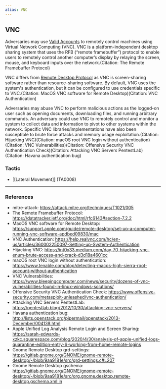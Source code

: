```yaml
---
alias: VNC
---
```


## VNC

Adversaries may use [Valid Accounts](https://attack.mitre.org/techniques/T1078) to remotely control machines using Virtual Network Computing (VNC).  VNC is a platform-independent desktop sharing system that uses the RFB (“remote framebuffer”) protocol to enable users to remotely control another computer’s display by relaying the screen, mouse, and keyboard inputs over the network.(Citation: The Remote Framebuffer Protocol)

VNC differs from [Remote Desktop Protocol](https://attack.mitre.org/techniques/T1021/001) as VNC is screen-sharing software rather than resource-sharing software. By default, VNC uses the system's authentication, but it can be configured to use credentials specific to VNC.(Citation: MacOS VNC software for Remote Desktop)(Citation: VNC Authentication)

Adversaries may abuse VNC to perform malicious actions as the logged-on user such as opening documents, downloading files, and running arbitrary commands. An adversary could use VNC to remotely control and monitor a system to collect data and information to pivot to other systems within the network. Specific VNC libraries/implementations have also been susceptible to brute force attacks and memory usage exploitation.(Citation: Hijacking VNC)(Citation: macOS root VNC login without authentication)(Citation: VNC Vulnerabilities)(Citation: Offensive Security VNC Authentication Check)(Citation: Attacking VNC Servers PentestLab)(Citation: Havana authentication bug)


### Tactic

- [[Lateral Movement]] (TA0008)


---
### References

- mitre-attack: https://attack.mitre.org/techniques/T1021/005
- The Remote Framebuffer Protocol: https://datatracker.ietf.org/doc/html/rfc6143#section-7.2.2
- MacOS VNC software for Remote Desktop: https://support.apple.com/guide/remote-desktop/set-up-a-computer-running-vnc-software-apdbed09830/mac
- VNC Authentication: https://help.realvnc.com/hc/en-us/articles/360002250097-Setting-up-System-Authentication
- Hijacking VNC: https://int0x33.medium.com/day-70-hijacking-vnc-enum-brute-access-and-crack-d3d18a4601cc
- macOS root VNC login without authentication: https://www.tenable.com/blog/detecting-macos-high-sierra-root-account-without-authentication
- VNC Vulnerabilities: https://www.bleepingcomputer.com/news/security/dozens-of-vnc-vulnerabilities-found-in-linux-windows-solutions/
- Offensive Security VNC Authentication Check: https://www.offensive-security.com/metasploit-unleashed/vnc-authentication/
- Attacking VNC Servers PentestLab: https://pentestlab.blog/2012/10/30/attacking-vnc-servers/
- Havana authentication bug: http://lists.openstack.org/pipermail/openstack/2013-December/004138.html
- Apple Unified Log Analysis Remote Login and Screen Sharing: https://sarah-edwards-xzkc.squarespace.com/blog/2020/4/30/analysis-of-apple-unified-logs-quarantine-edition-entry-6-working-from-home-remote-logins
- Gnome Remote Desktop grd-settings: https://gitlab.gnome.org/GNOME/gnome-remote-desktop/-/blob/9aa9181e/src/grd-settings.c#L207
- Gnome Remote Desktop gschema: https://gitlab.gnome.org/GNOME/gnome-remote-desktop/-/blob/9aa9181e/src/org.gnome.desktop.remote-desktop.gschema.xml.in
